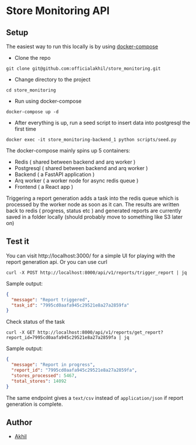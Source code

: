 # Store Monitoring API


## Setup 

The easiest way to run this locally is by using [docker-compose](https://docs.docker.com/compose/)

- Clone the repo
```
git clone git@github.com:officialakhil/store_monitoring.git
```
- Change directory to the project
```
cd store_monitoring
```
- Run using docker-compose
```
docker-compose up -d
```
- After everything is up, run a seed script to insert data into postgresql the first time
```
docker exec -it store_monitoring-backend_1 python scripts/seed.py
```

The docker-compose mainly spins up 5 containers:
- Redis ( shared between backend and arq worker )
- Postgresql ( shared between backend and arq worker )
- Backend ( a FastAPI application )
- Arq worker ( a worker node for async redis queue )
- Frontend ( a React app )

Triggering a report generation adds a task into the redis queue which is processed by the worker node as soon as it can. The results are written back to redis ( progress, status etc ) and generated reports are currently saved in a folder locally (should probably move to something like S3 later on)

## Test it 
You can visit http://localhost:3000/ for a simple UI for playing with the report generation api. Or you can use curl
```
curl -X POST http://localhost:8000/api/v1/reports/trigger_report | jq
```
Sample output:
```json
{
  "message": "Report triggered",
  "task_id": "7995cd0aafa945c29521e8a27a2859fa"
}
```

Check status of the task
```
curl -X GET http://localhost:8000/api/v1/reports/get_report?report_id=7995cd0aafa945c29521e8a27a2859fa | jq 
```
Sample output:
```json
{
  "message": "Report in progress",
  "report_id": "7995cd0aafa945c29521e8a27a2859fa",
  "stores_processed": 5467,
  "total_stores": 14092
}
```
The same endpoint gives a `text/csv` instead of `application/json` if report generation is complete. 

## Author 
- [Akhil](https://github.com/officialakhil)